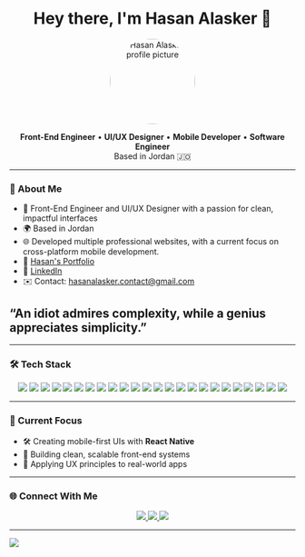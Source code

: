 <h1 align="center">Hey there, I'm Hasan Alasker 👋</h1>

<p align="center">
  <img src="https://avatars.githubusercontent.com/u/148560423" width="150" style="border-radius: 50%" alt="Hasan Alasker profile picture"/>
</p>

<p align="center">
  <strong>Front-End Engineer</strong> • <strong>UI/UX Designer</strong> • <strong>Mobile Developer</strong> • <strong>Software Engineer</strong><br/>
  Based in Jordan 🇯🇴
</p>

---

### 🧠 About Me

- 🎨 Front-End Engineer and UI/UX Designer with a passion for clean, impactful interfaces  
- 🌍 Based in Jordan  
- 🌐 Developed multiple professional websites, with a current focus on cross-platform mobile development. 
- 📁 [Hasan's Portfolio](https://hasan-alasker.netlify.app)  
- 💼 [LinkedIn](https://www.linkedin.com/in/hasan-alasker-58682335a/)
- ✉️ Contact: hasanalasker.contact@gmail.com  

<h2>“An idiot admires complexity, while a genius appreciates simplicity.”</h2> 

---

### 🛠 Tech Stack

<p align="center">
  <img src="https://img.shields.io/badge/JavaScript-F7DF1E?style=for-the-badge&logo=javascript&logoColor=black"/>
  <img src="https://img.shields.io/badge/React_Native-61DAFB?style=for-the-badge&logo=react&logoColor=black"/>
  <img src="https://img.shields.io/badge/Expo-000020?style=for-the-badge&logo=expo&logoColor=white"/>
  <img src="https://img.shields.io/badge/React-20232A?style=for-the-badge&logo=react&logoColor=61DAFB"/>
  <img src="https://img.shields.io/badge/Node.js-339933?style=for-the-badge&logo=nodedotjs&logoColor=white"/>
  <img src="https://img.shields.io/badge/Express.js-000000?style=for-the-badge&logo=express&logoColor=white"/>
  <img src="https://img.shields.io/badge/HTML5-E34F26?style=for-the-badge&logo=html5&logoColor=white"/>
  <img src="https://img.shields.io/badge/CSS3-1572B6?style=for-the-badge&logo=css3&logoColor=white"/>
  <img src="https://img.shields.io/badge/Figma-F24E1E?style=for-the-badge&logo=figma&logoColor=white"/>
  <img src="https://img.shields.io/badge/Photoshop-31A8FF?style=for-the-badge&logo=Adobe%20Photoshop&logoColor=white"/>
  <img src="https://img.shields.io/badge/Illustrator-FF9A00?style=for-the-badge&logo=Adobe%20Illustrator&logoColor=white"/>
  <img src="https://img.shields.io/badge/Postman-FF6C37?style=for-the-badge&logo=postman&logoColor=white"/>
  <img src="https://img.shields.io/badge/Netlify-00C7B7?style=for-the-badge&logo=netlify&logoColor=white"/>
  <img src="https://img.shields.io/badge/ASP.NET-512BD4?style=for-the-badge&logo=.net&logoColor=white"/>
  <img src="https://img.shields.io/badge/C%23-239120?style=for-the-badge&logo=c-sharp&logoColor=white"/>
  <img src="https://img.shields.io/badge/C++-00599C?style=for-the-badge&logo=c%2B%2B&logoColor=white"/>
  <img src="https://img.shields.io/badge/MySQL-4479A1?style=for-the-badge&logo=mysql&logoColor=white"/>
  <img src="https://img.shields.io/badge/Git-F05032?style=for-the-badge&logo=git&logoColor=white"/>
  <img src="https://img.shields.io/badge/GitHub-181717?style=for-the-badge&logo=github&logoColor=white"/>
  <img src="https://img.shields.io/badge/Dart-0175C2?style=for-the-badge&logo=dart&logoColor=white"/>
 <img src="https://img.shields.io/badge/Flutter-02569B?style=for-the-badge&logo=flutter&logoColor=white"/>
<img src="https://img.shields.io/badge/Python-3776AB?style=for-the-badge&logo=python&logoColor=white"/>
<img src="https://img.shields.io/badge/Arduino-00979D?style=for-the-badge&logo=arduino&logoColor=white"/>
<img src="https://img.shields.io/badge/ESLint-4B32C3?style=for-the-badge&logo=eslint&logoColor=white"/>

</p>

---

### 🚀 Current Focus

- 🛠 Creating mobile-first UIs with **React Native**
- 🎯 Building clean, scalable front-end systems
- 📐 Applying UX principles to real-world apps

---

### 🌐 Connect With Me

<p align="center">
  <a href="https://hasan-alasker.netlify.app">
    <img src="https://img.shields.io/badge/Portfolio-View-blue?style=for-the-badge"/>
  </a>
  <a href="https://www.linkedin.com/in/hasan-alasker-58682335a/">
    <img src="https://img.shields.io/badge/LinkedIn-Connect-blue?style=for-the-badge&logo=linkedin"/>
  </a>
  <a href="mailto:hasanalasker.contact@gmail.com">
    <img src="https://img.shields.io/badge/Email-Send-red?style=for-the-badge&logo=gmail"/>
  </a>
</p>



---

[![](https://visitcount.itsvg.in/api?id=HasanAlasker&icon=0&color=0)](https://visitcount.itsvg.in)

<!-- Proudly created with GPRM ( https://gprm.itsvg.in ) -->

